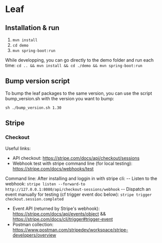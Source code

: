 # Leaf

## Installation & run

1) `mvn install`
2) `cd demo`
3) `mvn spring-boot:run`


While developping, you can go directly to the demo folder and run each time:
`cd .. && mvn install && cd ./demo && mvn spring-boot:run`


## Bump version script

To bump the leaf packages to the same version, you can use the script bump_version.sh with the version you want to bump:

```
sh ./bump_version.sh 1.30
```

## Stripe

### Checkout

Useful links: 
- API checkout: https://stripe.com/docs/api/checkout/sessions
- Webhook test with stripe command line (for local testing): https://stripe.com/docs/webhooks/test

Command line:
After installing and loggin in with stripe cli:
-- Listen to the webhook: `stripe listen --forward-to http://127.0.0.1:8080/api/checkout-sessions/webhook`
-- Dispatch an event manually for testing (cf trigger event doc below): `stripe trigger checkout.session.completed`


- Event API (returned by Stripe's webhook): https://stripe.com/docs/api/events/object && https://stripe.com/docs/cli/trigger#trigger-event
- Postman collection: https://www.postman.com/stripedev/workspace/stripe-developers/overview


